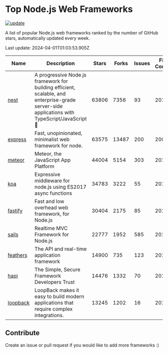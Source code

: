 # Top Node.js Web Frameworks

[![update](https://github.com/sunnysid3up/nodejs-web-frameworks/actions/workflows/update.yml/badge.svg)](https://github.com/sunnysid3up/nodejs-web-frameworks/actions/workflows/update.yml)

A list of popular Node.js web frameworks ranked by the number of GitHub stars, automatically updated every week.

Last update: 2024-04-01T01:03:53.905Z

| Name          | Description          | Stars                     | Forks          | Issues               | First Commit        | Last Commit         | Language          |
|---------------|----------------------|---------------------------|----------------|----------------------|---------------------|---------------------|-------------------|
| [nest](https://github.com/nestjs/nest) | A progressive Node.js framework for building efficient, scalable, and enterprise-grade server-side applications with TypeScript/JavaScript 🚀 | 63806 | 7356 | 93 | 2017 | 2024-03-31 | TS |
| [express](https://github.com/expressjs/express) | Fast, unopinionated, minimalist web framework for node. | 63575 | 13487 | 200 | 2009 | 2024-03-31 | JS |
| [meteor](https://github.com/meteor/meteor) | Meteor, the JavaScript App Platform | 44004 | 5154 | 303 | 2012 | 2024-03-31 | JS |
| [koa](https://github.com/koajs/koa) | Expressive middleware for node.js using ES2017 async functions | 34783 | 3222 | 55 | 2013 | 2024-03-31 | JS |
| [fastify](https://github.com/fastify/fastify) | Fast and low overhead web framework, for Node.js | 30404 | 2175 | 85 | 2016 | 2024-03-31 | JS |
| [sails](https://github.com/balderdashy/sails) | Realtime MVC Framework for Node.js | 22777 | 1952 | 585 | 2012 | 2024-03-31 | JS |
| [feathers](https://github.com/feathersjs/feathers) | The API and real-time application framework | 14900 | 735 | 123 | 2011 | 2024-03-31 | TS |
| [hapi](https://github.com/hapijs/hapi) | The Simple, Secure Framework Developers Trust | 14476 | 1332 | 70 | 2011 | 2024-03-30 | JS |
| [loopback](https://github.com/strongloop/loopback) | LoopBack makes it easy to build modern applications that require complex integrations. | 13245 | 1202 | 16 | 2013 | 2024-03-28 | JS |

## Contribute 

Create an issue or pull request if you would like to add more frameworks :)
